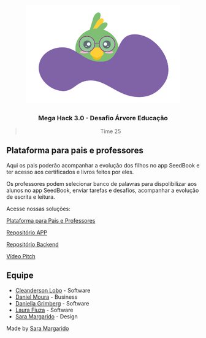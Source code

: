 <h1 align="center">
    <img alt="SeedBook logo" src="img/logo.svg" width="400px" />
</h1>

<h3 align="center">
  Mega Hack 3.0 - Desafio Árvore Educação
</h3>

<blockquote align="center">Time 25</blockquote>


## Plataforma para pais e professores

Aqui os pais poderão acompanhar a evolução dos filhos no app SeedBook e ter acesso aos certificados e livros feitos por eles.

Os professores podem selecionar banco de palavras para dispolibilizar aos alunos no app SeedBook, enviar tarefas e desafios, acompanhar a evolução de escrita e leitura.

Acesse nossas soluções:

[Plataforma para Pais e Professores](https://saramargarido.github.io/megahack3/)

[Repositório APP](https://github.com/cleandersonlobo/seedbook)

[Repositório Backend](https://github.com/danigrim/megaHack3)

[Vídeo Pitch](https://www.youtube.com/watch?v=50DFb_GJMWI&feature=youtu.be)

## Equipe
* [Cleanderson Lobo](https://www.linkedin.com/in/cleandersonlobo/?originalSubdomain=br) - Software
* [Daniel Moura](https://www.linkedin.com/in/daniel-m-araujo/) - Business
* [Daniella Grimberg](https://www.linkedin.com/in/daniella-grimberg-139a9614b/?originalSubdomain=br) - Software
* [Laura Fiuza](https://www.linkedin.com/in/laura-fiuza-ba1077b4/) - Software
* [Sara Margarido](https://www.linkedin.com/in/saramargarido/?originalSubdomain=br) - Design
   
Made by [Sara Margarido](https://www.linkedin.com/in/saramargarido/)